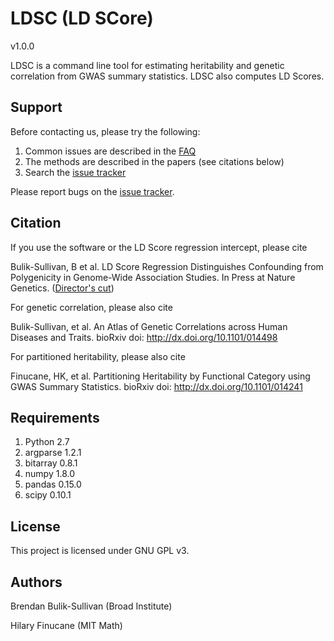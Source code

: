 LDSC (LD SCore)
===============

v1.0.0

LDSC is a command line tool for estimating heritability and genetic correlation from GWAS
summary statistics. LDSC also computes LD Scores.

Support
-------

Before contacting us, please try the following:

1. Common issues are described in the [FAQ](docs/FAQ)
2. The methods are described in the papers (see citations below)
3. Search the [issue tracker](https://github.com/bulik/ldsc/issues)

Please report bugs on the [issue tracker](https://github.com/bulik/ldsc/issues). 

Citation
--------

If you use the software or the LD Score regression intercept, please cite

Bulik-Sullivan, B et al. LD Score Regression Distinguishes Confounding from Polygenicity in Genome-Wide Association Studies.
In Press at Nature Genetics. ([Director's cut](http://biorxiv.org/content/early/2014/02/21/002931))

For genetic correlation, please also cite

Bulik-Sullivan, et al. An Atlas of Genetic Correlations across Human Diseases and Traits. bioRxiv doi: http://dx.doi.org/10.1101/014498

For partitioned heritability, please also cite

Finucane, HK, et al. Partitioning Heritability by Functional Category using GWAS Summary Statistics. bioRxiv doi: http://dx.doi.org/10.1101/014241


Requirements
------------

1. Python 2.7
2. argparse 1.2.1
3. bitarray 0.8.1
4. numpy 1.8.0
5. pandas 0.15.0
6. scipy 0.10.1

License
-------

This project is licensed under GNU GPL v3.


Authors
-------

Brendan Bulik-Sullivan (Broad Institute)

Hilary Finucane (MIT Math)
